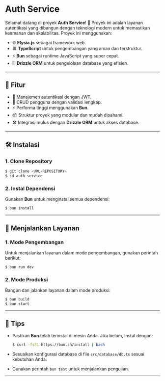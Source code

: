 # Auth Service

Selamat datang di proyek **Auth Service**! 🎉 Proyek ini adalah layanan autentikasi yang dibangun dengan teknologi modern untuk memastikan keamanan dan skalabilitas. Proyek ini menggunakan:

- 🌐 **Elysia.js** sebagai framework web.
- 🟦 **TypeScript** untuk pengembangan yang aman dan terstruktur.
- ⚡ **Bun** sebagai runtime JavaScript yang super cepat.
- 🗄️ **Drizzle ORM** untuk pengelolaan database yang efisien.

---

## 🚀 Fitur

- 🔐 Manajemen autentikasi dengan JWT.
- 📄 CRUD pengguna dengan validasi lengkap.
- ⚡ Performa tinggi menggunakan **Bun**.
- 📦 Struktur proyek yang modular dan mudah dipahami.
- 🛠️ Integrasi mulus dengan **Drizzle ORM** untuk akses database.

---

## 🛠️ Instalasi

### 1. Clone Repository
```bash
$ git clone <URL-REPOSITORY>
$ cd auth-service
```

### 2. Instal Dependensi
Gunakan **Bun** untuk menginstal semua dependensi:
```bash
$ bun install
```

---

## 🧪 Menjalankan Layanan

### 1. Mode Pengembangan
Untuk menjalankan layanan dalam mode pengembangan, gunakan perintah berikut:
```bash
$ bun run dev
```

### 2. Mode Produksi
Bangun dan jalankan layanan dalam mode produksi:
```bash
$ bun build
$ bun start
```

---

## 🌟 Tips

- Pastikan **Bun** telah terinstal di mesin Anda. Jika belum, instal dengan:
  ```bash
  $ curl -fsSL https://bun.sh/install | bash
  ```

- Sesuaikan konfigurasi database di file `src/database/db.ts` sesuai kebutuhan Anda.
- Gunakan perintah `bun test` untuk menjalankan pengujian.

---
